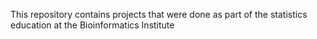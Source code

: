 This repository contains projects that were done as part of the statistics education at the Bioinformatics Institute
